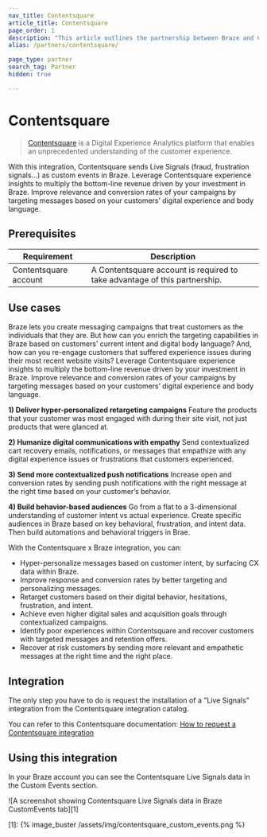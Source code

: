 ```yaml
---
nav_title: Contentsquare
article_title: Contentsquare
page_order: 1
description: "This article outlines the partnership between Braze and Contentsquare (Digital Experience Analytics platform), to improve relevance and conversion rates of your campaigns by targeting messages based on your customers’ digital experience"
alias: /partners/contentsquare/

page_type: partner
search_tag: Partner
hidden: true

---
```


# Contentsquare

> [Contentsquare](https://contentsquare.com/) is a Digital Experience Analytics platform that enables an unprecedented understanding of the customer experience.

With this integration, Contentsquare sends Live Signals (fraud, frustration signals...) as custom events in Braze. Leverage Contentsquare experience insights to multiply the bottom-line revenue driven by your investment in Braze. Improve relevance and conversion rates of your campaigns by targeting messages based on your customers’ digital experience and body language.

## Prerequisites

| Requirement | Description |
| ----------- | ----------- |
| Contentsquare account | A Contentsquare account is required to take advantage of this partnership. |

## Use cases

Braze lets you create messaging campaigns that treat customers as the individuals that they are. But how can you enrich the targeting capabilities in Braze based on customers’ current intent and digital body language? And, how can you re-engage customers that suffered experience issues during their most recent website visits? Leverage Contentsquare experience insights to multiply the bottom-line revenue driven by your investment in Braze. Improve relevance and conversion rates of your campaigns by targeting messages based on your customers’ digital experience and body language.

**1) Deliver hyper-personalized retargeting campaigns**
Feature the products that your customer was most engaged with during their site visit, not just products that were glanced at.

**2) Humanize digital communications with empathy**
Send contextualized cart recovery emails, notifications, or messages that empathize with any digital experience issues or frustrations that customers experienced.

**3) Send more contextualized push notifications**
Increase open and conversion rates by sending push notifications with the right message at the right time based on your customer’s behavior.

**4) Build behavior-based audiences**
Go from a flat to a 3-dimensional understanding of customer intent vs actual experience. Create specific audiences in Braze based on key behavioral, frustration, and intent data. Then build automations and behavioral triggers in Brae.

With the Contentsquare x Braze integration, you can:

- Hyper-personalize messages based on customer intent, by surfacing CX data within Braze.
- Improve response and conversion rates by better targeting and personalizing messages.
- Retarget customers based on their digital behavior, hesitations, frustration, and intent.
- Achieve even higher digital sales and acquisition goals through contextualized campaigns.
- Identify poor experiences within Contentsquare and recover customers with targeted messages and retention offers.
- Recover at risk customers by sending more relevant and empathetic messages at the right time and the right place.

## Integration

The only step you have to do is request the installation of a "Live Signals" integration from the Contentsquare integration catalog.

You can refer to this Contentsquare documentation: [How to request a Contentsquare integration](https://uxanalyser.zendesk.com/hc/en-gb/articles/4405613239186)

## Using this integration

In your Braze account you can see the Contentsquare Live Signals data in the Custom Events section.

![A screenshot showing Contentsquare Live Signals data in Braze CustomEvents tab][1]

[1]: {% image_buster /assets/img/contentsquare_custom_events.png %} 